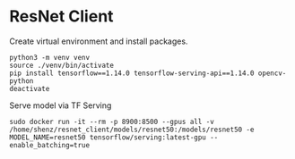 # ResNet Client

Create virtual environment and install packages.

```shell script
python3 -m venv venv
source ./venv/bin/activate
pip install tensorflow==1.14.0 tensorflow-serving-api==1.14.0 opencv-python
deactivate
```

Serve model via TF Serving

```shell script
sudo docker run -it --rm -p 8900:8500 --gpus all -v /home/shenz/resnet_client/models/resnet50:/models/resnet50 -e MODEL_NAME=resnet50 tensorflow/serving:latest-gpu --enable_batching=true
```